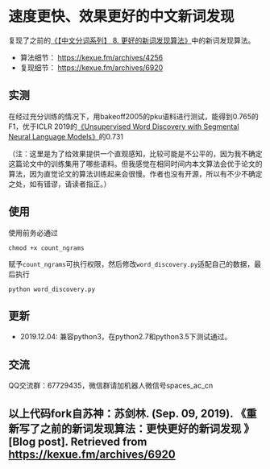# 速度更快、效果更好的中文新词发现

复现了之前的<a href="https://kexue.fm/archives/4256">《【中文分词系列】 8. 更好的新词发现算法》</a>中的新词发现算法。

- 算法细节： https://kexue.fm/archives/4256
- 复现细节： https://kexue.fm/archives/6920

## 实测

在经过充分训练的情况下，用bakeoff2005的pku语料进行测试，能得到0.765的F1，优于ICLR 2019的<a href="https://openreview.net/forum?id=r1NDBsAqY7" target="_blank">《Unsupervised Word Discovery with Segmental Neural Language Models》</a>的0.731

（注：这里是为了给效果提供一个直观感知，比较可能是不公平的，因为我不确定这篇论文中的训练集用了哪些语料。但我感觉在相同时间内本文算法会优于论文的算法，因为直觉论文的算法训练起来会很慢。作者也没有开源，所以有不少不确定之处，如有错谬，请读者指正。）

## 使用

使用前务必通过
```
chmod +x count_ngrams
```
赋予`count_ngrams`可执行权限，然后修改`word_discovery.py`适配自己的数据，最后执行
```
python word_discovery.py
```

## 更新
- 2019.12.04: 兼容python3，在python2.7和python3.5下测试通过。

## 交流
QQ交流群：67729435，微信群请加机器人微信号spaces_ac_cn

## 以上代码fork自苏神：苏剑林. (Sep. 09, 2019). 《重新写了之前的新词发现算法：更快更好的新词发现 》[Blog post]. Retrieved from https://kexue.fm/archives/6920 
